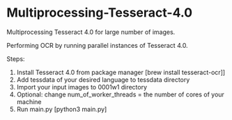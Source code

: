 # Multiprocessing-Tesseract-4.0
Multiprocessing Tesseract 4.0 for large number of images.

Performing OCR by running parallel instances of Tesseract 4.0. 

Steps: 
   1) Install Tesseract 4.0 from package manager [brew install tesseract-ocr]]
   2) Add tessdata of your desired language to tessdata directory
   2) Import your input images to 0001w1 directory
   3) Optional: change num_of_worker_threads = the number of cores of your machine
   5) Run main.py [python3 main.py]
   
